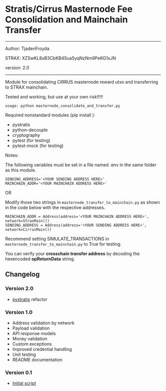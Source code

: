 
Stratis/Cirrus Masternode Fee Consolidation and Mainchain Transfer
=======================================================
---
Author: TjadenFroyda

STRAX: XZSwKL8xB3CbKB4Sua5yqNzNm9PeKG1xJN

version: 2.0

---
Module for consolidating CIRRUS masternode reward utxo and transferring to STRAX mainchain.

Tested and working, but use at your own risk!!!!!

```
usage: python masternode_consolidate_and_transfer.py
```

Required nonstandard modules (pip install <module>):

* pystratis 
* python-decouple
* cryptography
* pytest (for testing)
* pytest-mock (for testing)
 
Notes:

The following variables must be set in a file named .env in the same folder as this module. 
```
SENDING_ADDRESS='<YOUR SENDING ADDRESS HERE>'
MAINCHAIN_ADDR='<YOUR MAINCHAIN ADDRESS HERE>'
```
OR
    
Modify those two strings in `masternode_transfer_to_mainchain.py` as shown in the code below with the respective addresses.
```
MAINCHAIN_ADDR = Address(address='<YOUR MAINCHAIN ADDRESS HERE>', network=StraxMain())
SENDING_ADDRESS = Address(address='<YOUR SENDING ADDRESS HERE>', network=CirrusMain())
```

Recommend setting SIMULATE_TRANSACTIONS in `masternode_transfer_to_mainchain.py` to True for testing.

You can verify your **crosschain transfer address** by decoding the hexencoded **opReturnData** string. 

## Changelog
### Version 2.0
- [pystratis](http://github.com/stratisproject/pystratis) refactor

### Version 1.0
- Address validation by network
- Payload validation
- API response models
- Money validation
- Custom exceptions
- Improved credential handling
- Unit testing
- README documentation

### Version 0.1
- [Initial script](http://pastebin.com/VUarbCcE)

  